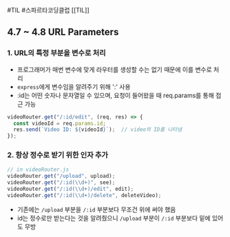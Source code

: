 #TIL #스파르타코딩클럽 [[TIL]]

## 4.7 ~ 4.8 URL Parameters
### 1. URL의 특정 부분을 변수로 처리
- 프로그래머가 매번 변수에 맞게 라우터를 생성할 수는 없기 때문에 이를 변수로 처리
- `express`에게 변수임을 알려주기 위해 ':' 사용
- :id는 어떤 숫자나 문자열일 수 있으며, 요청이 들어왔을 때 req.params를 통해 접근 가능

```javascript
videoRouter.get("/:id/edit", (req, res) => {
  const videoId = req.params.id;
  res.send(`Video ID: ${videoId}`);  // video의 ID를 나타냄
});
```

### 2. 항상 정수로 받기 위한 인자 추가
```javascript
// in videoRouter.js
videoRouter.get("/upload", upload);
videoRouter.get("/:id(\\d+)", see);
videoRouter.get("/:id(\\d+)/edit", edit);
videoRouter.get("/:id(\\d+)/delete", deleteVideo);
```
- 기존에는 `/upload` 부분을 `/:id` 부분보다 무조건 위에 써야 했음
- id는 정수로만 받는다는 것을 알려줬으니  `/upload` 부분이 `/:id` 부분보다 밑에 있어도 무방